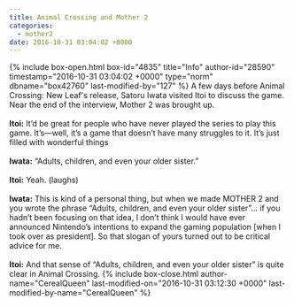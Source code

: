 ```yaml
---
title: Animal Crossing and Mother 2
categories:
  - mother2
date: 2016-10-31 03:04:02 +0000
---
```

{% include box-open.html box-id="4835" title="Info" author-id="28590" timestamp="2016-10-31 03:04:02 +0000" type="norm" dbname="box42760" last-modified-by="127" %}
A few days before Animal Crossing: New Leaf's release, Satoru Iwata visited Itoi to discuss the game. Near the end of the interview, Mother 2 was brought up.
<br /><br />
<b>Itoi:</b> It’d be great for people who have never played the series to play this game. It’s—well, it’s a game that doesn’t have many struggles to it. It’s just filled with wonderful things
<br /><br />
<b>Iwata:</b> “Adults, children, and even your older sister.”
<br /><br />
<b>Itoi:</b> Yeah. (laughs)
<br /><br />
<b>Iwata:</b> This is kind of a personal thing, but when we made MOTHER 2 and you wrote the phrase “Adults, children, and even your older sister”… if you hadn’t been focusing on that idea, I don’t think I would have ever announced Nintendo’s intentions to expand the gaming population [when I took over as president]. So that slogan of yours turned out to be critical advice for me.
<br /><br />
<b>Itoi:</b> And that sense of “Adults, children, and even your older sister” is quite clear in Animal Crossing.
{% include box-close.html author-name="CerealQueen" last-modified-on="2016-10-31 03:12:30 +0000" last-modified-by-name="CerealQueen" %}
